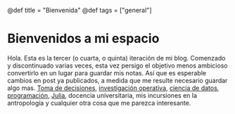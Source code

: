 @def title = "Bienvenida"
@def tags = ["general"]

# Bienvenidos a mi espacio

Hola. Esta es la tercer (o cuarta, o quinta) iteración de mi blog. Comenzado y discontinuado varias veces, esta vez persigo el objetivo menos ambicioso convertirlo en un lugar para guardar mis notas. Así que es esperable cambios en post ya publicados, a medida que me resulte necesario guardar algo mas. [Toma de decisiones](https://en.wikipedia.org/wiki/Decision-making), [investigación operativa](https://en.wikipedia.org/wiki/Operations_research), [ciencia de datos](https://en.wikipedia.org/wiki/Data_science), [programación](https://en.wikipedia.org/wiki/Computer_programming), [Julia](https://julialang.org/), docencia universitaria, mis incursiones en la antropología y cualquier otra cosa que me parezca interesante.

